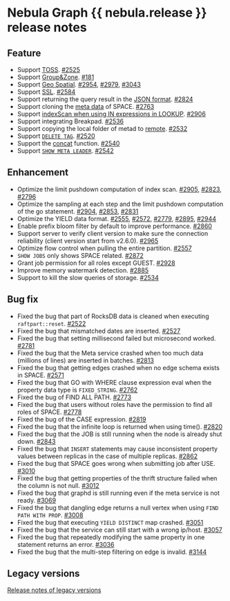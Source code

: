 # Nebula Graph {{ nebula.release }} release notes

## Feature

- Support [TOSS](../5.configurations-and-logs/1.configurations/3.graph-config.md). [#2525](https://github.com/vesoft-inc/nebula/pull/2525)
- Support [Group&Zone](../7.data-security/5.zone.md). [#181](https://github.com/vesoft-inc/nebula-storage/pull/181)
- Support [Geo Spatial](../3.ngql-guide/6.functions-and-expressions/14.geo.md). [#2954](https://github.com/vesoft-inc/nebula/pull/2954), [#2979](https://github.com/vesoft-inc/nebula/pull/2979), [#3043](https://github.com/vesoft-inc/nebula/pull/3043)
- Support [SSL](../7.data-security/4.ssl.md). [#2584](https://github.com/vesoft-inc/nebula/pull/2584)
- Support returning the query result in the [JSON format](../14.client/1.nebula-client.md). [#2824](https://github.com/vesoft-inc/nebula/pull/2824)
- Support cloning the [meta data](../3.ngql-guide/9.space-statements/1.create-space.md) of SPACE. [#2763](https://github.com/vesoft-inc/nebula/pull/2763)
- Support [indexScan when using IN expressions in LOOKUP](../3.ngql-guide/7.general-query-statements/5.lookup.md). [#2906](https://github.com/vesoft-inc/nebula/pull/2906)
- Support integrating Breakpad. [#2536](https://github.com/vesoft-inc/nebula/pull/2536)
- Support copying the local folder of metad to [remote](../20.appendix/0.FAQ.md). [#2532](https://github.com/vesoft-inc/nebula/pull/2532)
- Support [`DELETE TAG`](../3.ngql-guide/10.tag-statements/6.delete-tag.md). [#2520](https://github.com/vesoft-inc/nebula/pull/2520)
- Support the [concat](../3.ngql-guide/6.functions-and-expressions/13.concat.md) function. [#2540](https://github.com/vesoft-inc/nebula/pull/2540)
- Support [`SHOW META LEADER`](../3.ngql-guide/7.general-query-statements/6.show/19.show-meta-leader.md). [#2542](https://github.com/vesoft-inc/nebula/pull/2542)

## Enhancement

- Optimize the limit pushdown computation of index scan. [#2905](https://github.com/vesoft-inc/nebula/pull/2905), [#2823](https://github.com/vesoft-inc/nebula/pull/2823), [#2796](https://github.com/vesoft-inc/nebula/pull/2796)
- Optimize the sampling at each step and the limit pushdown computation of the go statement. [#2904](https://github.com/vesoft-inc/nebula/pull/2904), [#2853](https://github.com/vesoft-inc/nebula/pull/2853), [#2831](https://github.com/vesoft-inc/nebula/pull/2831)
- Optimize the YIELD data format. [#2555](https://github.com/vesoft-inc/nebula/pull/2555), [#2572](https://github.com/vesoft-inc/nebula/pull/2572), [#2779](https://github.com/vesoft-inc/nebula/pull/2779), [#2895](https://github.com/vesoft-inc/nebula/pull/2895), [#2944](https://github.com/vesoft-inc/nebula/pull/2944)
- Enable prefix bloom filter by default to improve performance. [#2860](https://github.com/vesoft-inc/nebula/pull/2860)
- Support server to verify client version to make sure the connection reliability (client version start from v2.6.0). [#2965](https://github.com/vesoft-inc/nebula/pull/2965)
- Optimize flow control when pulling the entire partition. [#2557](https://github.com/vesoft-inc/nebula/pull/2557)
- `SHOW JOBS` only shows SPACE related. [#2872](https://github.com/vesoft-inc/nebula/pull/2872)
- Grant job permission for all roles except GUEST. [#2928](https://github.com/vesoft-inc/nebula/pull/2928)
- Improve memory watermark detection. [#2885](https://github.com/vesoft-inc/nebula/pull/2885)
- Support to kill the slow queries of storage. [#2534](https://github.com/vesoft-inc/nebula/pull/2534)

## Bug fix

- Fixed the bug that part of RocksDB data is cleaned when executing `raftpart::reset`. [#2522](https://github.com/vesoft-inc/nebula/pull/2522)
- Fixed the bug that mismatched dates are inserted. [#2527](https://github.com/vesoft-inc/nebula/pull/2527)
- Fixed the bug that setting millisecond failed but microsecond worked. [#2781](https://github.com/vesoft-inc/nebula/pull/2781)
- Fixed the bug that the Meta service crashed when too much data (millions of lines) are inserted in batches. [#2813](https://github.com/vesoft-inc/nebula/pull/2813)
- Fixed the bug that getting edges crashed when no edge schema exists in SPACE. [#2571](https://github.com/vesoft-inc/nebula/pull/2571)
- Fixed the bug that GO with WHERE clause expression eval when the property data type is `FIXED_STRING`. [#2762](https://github.com/vesoft-inc/nebula/pull/2762)
- Fixed the bug of FIND ALL PATH. [#2773](https://github.com/vesoft-inc/nebula/pull/2773)
- Fixed the bug that users without roles have the permission to find all roles of SPACE. [#2778](https://github.com/vesoft-inc/nebula/pull/2778)
- Fixed the bug of the CASE expression. [#2819](https://github.com/vesoft-inc/nebula/pull/2819)
- Fixed the bug that the infinite loop is returned when using time(). [#2820](https://github.com/vesoft-inc/nebula/pull/2820)
- Fixed the bug that the JOB is still running when the node is already shut down. [#2843](https://github.com/vesoft-inc/nebula/pull/2843)
- Fixed the bug that `INSERT` statements may cause inconsistent property values between replicas in the case of multiple replicas. [#2862](https://github.com/vesoft-inc/nebula/pull/2862)
- Fixed the bug that SPACE goes wrong when submitting job after USE. [#3010](https://github.com/vesoft-inc/nebula/pull/3010)
- Fixed the bug that getting properties of the thrift structure failed when the column is not null. [#3012](https://github.com/vesoft-inc/nebula/pull/3012)
- Fixed the bug that graphd is still running even if the meta service is not ready. [#3069](https://github.com/vesoft-inc/nebula/pull/3069)
- Fixed the bug that dangling edge returns a null vertex when using `FIND PATH WITH PROP`. [#3008](https://github.com/vesoft-inc/nebula/pull/3008)
- Fixed the bug that executing `YIELD DISTINCT` map crashed. [#3051](https://github.com/vesoft-inc/nebula/pull/3051)
- Fixed the bug that the service can still start with a wrong ip/host. [#3057](https://github.com/vesoft-inc/nebula/pull/3057)
- Fixed the bug that repeatedly modifying the same property in one statement returns an error. [#3036](https://github.com/vesoft-inc/nebula/pull/3036)
- Fixed the bug that the multi-step filtering on edge is invalid. [#3144](https://github.com/vesoft-inc/nebula/pull/3144)

## Legacy versions

[Release notes of legacy versions](https://nebula-graph.com.cn/tags/release-note/)
